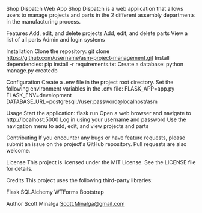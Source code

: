 Shop Dispatch Web App
Shop Dispatch is a web application that allows users to manage projects and parts in the 2 different assembly departments in the manufacturing process.

Features
Add, edit, and delete projects
Add, edit, and delete parts
View a list of all parts
Admin and login systems

Installation
Clone the repository: git clone https://github.com/username/asm-project-management.git
Install dependencies: pip install -r requirements.txt
Create a database: python manage.py createdb

Configuration
Create a .env file in the project root directory.
Set the following environment variables in the .env file:
FLASK_APP=app.py
FLASK_ENV=development
DATABASE_URL=postgresql://user:password@localhost/asm

Usage
Start the application: flask run
Open a web browser and navigate to http://localhost:5000
Log in using your username and password
Use the navigation menu to add, edit, and view projects and parts

Contributing
If you encounter any bugs or have feature requests, please submit an issue on the project's GitHub repository. Pull requests are also welcome.

License
This project is licensed under the MIT License. See the LICENSE file for details.

Credits
This project uses the following third-party libraries:

Flask
SQLAlchemy
WTForms
Bootstrap

Author
Scott Minalga Scott.Minalga@gmail.com
